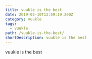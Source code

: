 ```yaml
---
title: vuukle is the best
date: 2019-05-10T12:59:19.200Z
category: vuukle
tags:
  - vuukle
path: /vuukle-is-the-best/
shortDescription: vuukle is the best
---
```

vuukle is the best
